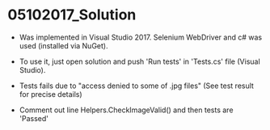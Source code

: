 # 05102017_Solution

- Was implemented in Visual Studio 2017. Selenium WebDriver and c# was used (installed via NuGet).

- To use it, just open solution and push 'Run tests' in 'Tests.cs' file (Visual Studio).

- Tests fails due to "access denied to some of .jpg files" (See test result for precise details)

- Comment out line Helpers.CheckImageValid() and then tests are 'Passed'
